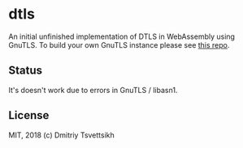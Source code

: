 # dtls

An initial unfinished implementation of DTLS in WebAssembly using GnuTLS. To build your own GnuTLS instance please see [this repo](https://github.com/nodertc/gnutls).

## Status

It's doesn't work due to errors in GnuTLS / libasn1.

## License

MIT, 2018 (c) Dmitriy Tsvettsikh
